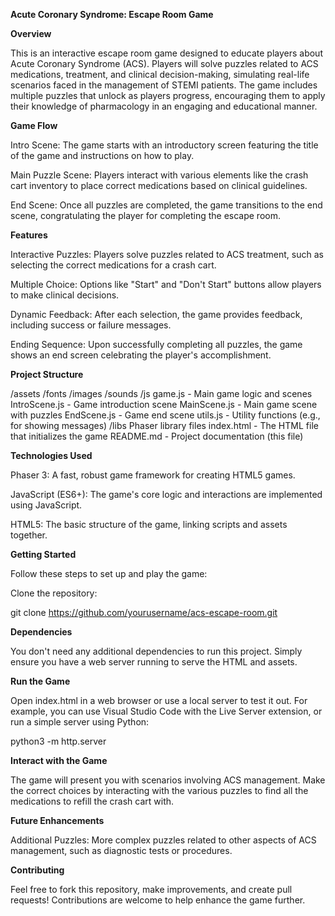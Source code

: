 **Acute Coronary Syndrome: Escape Room Game**


**Overview**

This is an interactive escape room game designed to educate players about Acute Coronary Syndrome (ACS). Players will solve puzzles related to ACS medications, treatment, and clinical decision-making, simulating real-life scenarios faced in the management of STEMI patients. The game includes multiple puzzles that unlock as players progress, encouraging them to apply their knowledge of pharmacology in an engaging and educational manner.

**Game Flow**

Intro Scene: The game starts with an introductory screen featuring the title of the game and instructions on how to play.

Main Puzzle Scene: Players interact with various elements like the crash cart inventory to place correct medications based on clinical guidelines.

End Scene: Once all puzzles are completed, the game transitions to the end scene, congratulating the player for completing the escape room.

**Features**

Interactive Puzzles: Players solve puzzles related to ACS treatment, such as selecting the correct medications for a crash cart.

Multiple Choice: Options like "Start" and "Don't Start" buttons allow players to make clinical decisions.

Dynamic Feedback: After each selection, the game provides feedback, including success or failure messages.

Ending Sequence: Upon successfully completing all puzzles, the game shows an end screen celebrating the player's accomplishment.

**Project Structure**

/assets
  /fonts
  /images
  /sounds
/js
  game.js               - Main game logic and scenes
  IntroScene.js         - Game introduction scene
  MainScene.js          - Main game scene with puzzles
  EndScene.js           - Game end scene
  utils.js              - Utility functions (e.g., for showing messages)
/libs
  Phaser library files
index.html             - The HTML file that initializes the game
README.md              - Project documentation (this file)


**Technologies Used**


Phaser 3: A fast, robust game framework for creating HTML5 games.

JavaScript (ES6+): The game's core logic and interactions are implemented using JavaScript.

HTML5: The basic structure of the game, linking scripts and assets together.

**Getting Started**


Follow these steps to set up and play the game:

Clone the repository:

git clone https://github.com/yourusername/acs-escape-room.git

**Dependencies**

You don't need any additional dependencies to run this project. Simply ensure you have a web server running to serve the HTML and assets.

**Run the Game**

Open index.html in a web browser or use a local server to test it out. For example, you can use Visual Studio Code with the Live Server extension, or run a simple server using Python:

python3 -m http.server


**Interact with the Game**

The game will present you with scenarios involving ACS management. Make the correct choices by interacting with the various puzzles to find all the medications to refill the crash cart with.


**Future Enhancements**

Additional Puzzles: More complex puzzles related to other aspects of ACS management, such as diagnostic tests or procedures.


**Contributing**

Feel free to fork this repository, make improvements, and create pull requests! Contributions are welcome to help enhance the game further.